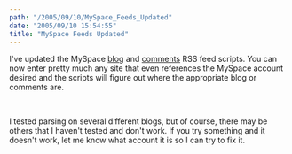 ```yaml
---
path: "/2005/09/10/MySpace_Feeds_Updated" 
date: "2005/09/10 15:54:55" 
title: "MySpace Feeds Updated" 
---
```

<p>I've updated the MySpace <a href="http://weblog.randomchaos.com/myspace/">blog</a> and <a href="http://weblog.randomchaos.com/myspace/comments/">comments</a> RSS feed scripts. You can now enter pretty much any site that even references the MySpace account desired and the scripts will figure out where the appropriate blog or comments are.</p><br><p>I tested parsing on several different blogs, but of course, there may be others that I haven't tested and don't work. If you try something and it doesn't work, let me know what account it is so I can try to fix it.</p>